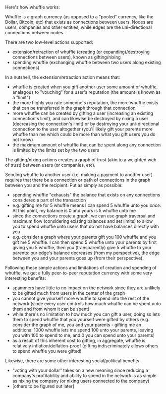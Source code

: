 Here's how whuffie works:

Whuffie is a graph currency (as opposed to a "pooled" currency, like the Dollar, Bitcoin, etc) that exists as connections between users. Nodes are users, companies and other entities, while edges are the uni-directional connections between nodes.

There are two low-level actions supported:
- extension/retraction of whuffie (creating (or expanding)/destroying connections between users), known as gifting/nixing
- spending whuffie (exchanging whuffie between two users along existing connections)

In a nutshell, the extension/retraction action means that:
- whuffie is created when you gift another user some amount of whuffie, analagous to "vouching" for a user's reputation (the amount is known as a "limit")
- the more highly you rate someone's reputation, the more whuffie exists that can be transferred in the graph through that connection
- more whuffie can be created by gifting a user (increasing an existing connection's limit), and can likewise be destroyed by nixing a user (decreasing the connection's limit) or by destroying your uni-directional connection to the user altogether (you'll likely gift your parents more whuffie than me which could be more than what you gift users you do not know)
- the maximum amount of whuffie that can be spent along any connection is limited by the limits set by the two users 

The gifting/nixing actions creates a graph of trust (akin to a weighted web of trust) between users (or companies, etc).

Sending whuffie to another user (i.e. making a payment to another user) requires that there be a connection or path of connections in the graph between you and the recipient.
Put as simply as possible:
- spending whuffie "exhausts" the balance that exists on any connections considered a part of the transaction
- e.g. gifting me for 5 whuffie means I can spend 5 whuffie unto you *once*. At this point, my balance is 0 and yours is 5 whuffie unto me
- since the connections create a graph, we can use graph traversal and maximum flow (considering existing balances and set limits) to allow you to spend whuffie unto users that do not have balances directly with you
- e.g. consider a graph where your parents gift you 100 whuffie and you gift me 5 whuffie. I can then spend 5 whuffie unto your parents by first giving you 5 whuffie, then you (transparently) give 5 whuffie to your parents: our edge's balance decreases (from my perspective), the edge between you and your parents goes up (from their perspective).

Following these simple actions and limitations of creation and spending of whuffie, we get a fully peer-to-peer reputation currency with some very interesting benefits:
- spammers have little to no impact on the network since they are unlikely to be gifted much from users in the center of the graph
- you cannot give yourself more whuffie to spend into the rest of the network (since every user controls how much whuffie can be spent unto them and from whom it can be spent)
- while there's no limitation to how much you can gift a user, doing so lets them to spend whuffie that you yourself were gifted by others (e.g. consider the graph of me, you and your parents - gifting me an additional 1000 whuffie lets me spend 100 unto your parents, leaving you with 100 to spend to me, and 0 you can spend unto your parents)
- as a result of this inherent cost to gifting, in aggregate, whuffie is relatively inflation/deflation-proof (gifting indiscriminately allows others to spend whuffie you were gifted)

Likewise, there are some other interesting social/political benefits
- "voting with your dollar" takes on a new meaning since reducing a company's profitability and ability to spend in the network is as simple as nixing the company (or nixing users connected to the company)
- [others to be figured out later]
